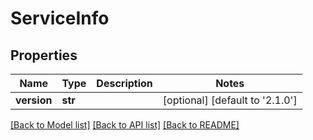 # ServiceInfo

## Properties
Name | Type | Description | Notes
------------ | ------------- | ------------- | -------------
**version** | **str** |  | [optional] [default to '2.1.0']

[[Back to Model list]](../README.md#documentation-for-models) [[Back to API list]](../README.md#documentation-for-api-endpoints) [[Back to README]](../README.md)


